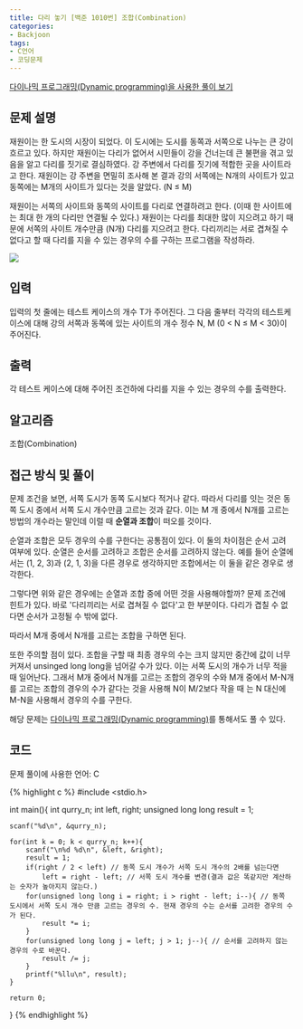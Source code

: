 ```yaml
---
title: 다리 놓기 [백준 1010번] 조합(Combination)
categories:
- Backjoon
tags:
- C언어
- 코딩문제
---
```


[다이나믹 프로그래밍(Dynamic programming)을 사용한 풀이 보기](https://terry1213.github.io/backjoon/1010-dynamic-programming/)

## 문제 설명

재원이는 한 도시의 시장이 되었다. 이 도시에는 도시를 동쪽과 서쪽으로 나누는 큰 강이 흐르고 있다. 하지만 재원이는 다리가 없어서 시민들이 강을 건너는데 큰 불편을 겪고 있음을 알고 다리를 짓기로 결심하였다. 강 주변에서 다리를 짓기에 적합한 곳을 사이트라고 한다. 재원이는 강 주변을 면밀히 조사해 본 결과 강의 서쪽에는 N개의 사이트가 있고 동쪽에는 M개의 사이트가 있다는 것을 알았다. (N ≤ M)

재원이는 서쪽의 사이트와 동쪽의 사이트를 다리로 연결하려고 한다. (이때 한 사이트에는 최대 한 개의 다리만 연결될 수 있다.) 재원이는 다리를 최대한 많이 지으려고 하기 때문에 서쪽의 사이트 개수만큼 (N개) 다리를 지으려고 한다. 다리끼리는 서로 겹쳐질 수 없다고 할 때 다리를 지을 수 있는 경우의 수를 구하는 프로그램을 작성하라.

![](https://www.acmicpc.net/upload/201003/pic1.JPG)

## 입력

입력의 첫 줄에는 테스트 케이스의 개수 T가 주어진다. 그 다음 줄부터 각각의 테스트케이스에 대해 강의 서쪽과 동쪽에 있는 사이트의 개수 정수 N, M (0 < N ≤ M < 30)이 주어진다.

## 출력

각 테스트 케이스에 대해 주어진 조건하에 다리를 지을 수 있는 경우의 수를 출력한다.

## 알고리즘

조합(Combination)

## 접근 방식 및 풀이

문제 조건을 보면, 서쪽 도시가 동쪽 도시보다 적거나 같다. 따라서 다리를 잇는 것은 동쪽 도시 중에서 서쪽 도시 개수만큼 고르는 것과 같다.  이는 M 개 중에서 N개를 고르는 방법의 개수라는 말인데 이럴 때 **순열과 조합**이 떠오를 것이다.

순열과 조합은 모두 경우의 수를 구한다는 공통점이 있다. 이 둘의 차이점은 순서 고려 여부에 있다. 순열은 순서를 고려하고 조합은 순서를 고려하지 않는다. 예를 들어 순열에서는 (1, 2, 3)과 (2, 1, 3)을 다른 경우로 생각하지만 조합에서는 이 둘을 같은 경우로 생각한다.

그렇다면 위와 같은 경우에는 순열과 조합 중에 어떤 것을 사용해야할까? 문제 조건에 힌트가 있다. 바로 '다리끼리는 서로 겹쳐질 수 없다'고 한 부분이다. 다리가 겹칠 수 없다면 순서가 고정될 수 밖에 없다.

따라서 M개 중에서 N개를 고르는 조합을 구하면 된다.

또한 주의할 점이 있다. 조합을 구할 때 최종 경우의 수는 크지 않지만 중간에 값이 너무 커져서 unsinged long long을 넘어갈 수가 있다. 이는 서쪽 도시의 개수가 너무 적을 때 일어난다.  그래서 M개 중에서 N개를 고르는 조합의 경우의 수와 M개 중에서 M-N개를 고르는 조합의 경우의 수가 같다는 것을 사용해 N이 M/2보다 작을 때 는 N 대신에 M-N을 사용해서 경우의 수를 구한다.

해당 문제는 [다이나믹 프로그래밍(Dynamic programming)](https://terry1213.github.io/backjoon/1010-dynamic-programming/)를 통해서도 풀 수 있다.
## 코드
문제 풀이에 사용한 언어: C

{% highlight c %}
#include <stdio.h>

int main(){
    int qurry_n;
    int left, right;
    unsigned long long result = 1;
    
    scanf("%d\n", &qurry_n);
    
    for(int k = 0; k < qurry_n; k++){
        scanf("\n%d %d\n", &left, &right);
        result = 1;
        if(right / 2 < left) // 동쪽 도시 개수가 서쪽 도시 개수의 2배를 넘는다면
            left = right - left; // 서쪽 도시 개수를 변경(결과 값은 똑같지만 계산하는 숫자가 높아지지 않는다.)
        for(unsigned long long i = right; i > right - left; i--){ // 동쪽 도시에서 서쪽 도시 개수 만큼 고르는 경우의 수. 현재 경우의 수는 순서를 고려한 경우의 수가 된다.
            result *= i;
        }
        for(unsigned long long j = left; j > 1; j--){ // 순서를 고려하지 않는 경우의 수로 바꾼다.
            result /= j;
        }
        printf("%llu\n", result);
    }
    
    return 0;
}
{% endhighlight %}
